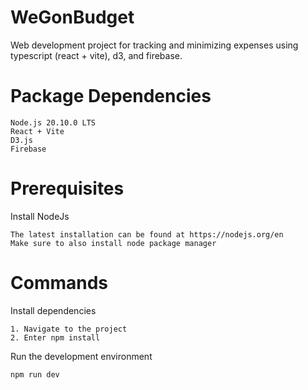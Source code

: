 # WeGonBudget
Web development project for tracking and minimizing expenses using typescript (react + vite), d3, and firebase.

# Package Dependencies
```
Node.js 20.10.0 LTS
React + Vite
D3.js
Firebase
```

# Prerequisites
Install NodeJs
```
The latest installation can be found at https://nodejs.org/en
Make sure to also install node package manager
```

# Commands
Install dependencies
```
1. Navigate to the project
2. Enter npm install
```

Run the development environment
```
npm run dev
```
